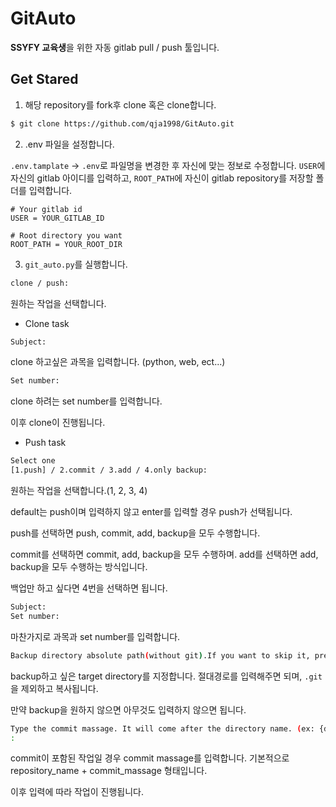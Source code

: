 # GitAuto

**SSYFY 교육생**을 위한 자동 gitlab pull / push 툴입니다.

## Get Stared

1. 해당 repository를 fork후 clone 혹은 clone합니다.
```bash
$ git clone https://github.com/qja1998/GitAuto.git
```


2. .env 파일을 설정합니다.

`.env.tamplate` -> `.env`로 파일명을 변경한 후 자신에 맞는 정보로 수정합니다.
`USER`에 자신의 gitlab 아이디를 입력하고, `ROOT_PATH`에 자신이 gitlab repository를 저장할 폴더를 입력합니다.
```
# Your gitlab id
USER = YOUR_GITLAB_ID

# Root directory you want
ROOT_PATH = YOUR_ROOT_DIR
```


3. `git_auto.py`를 실행합니다.

```bash
clone / push:
```
원하는 작업을 선택합니다.


- Clone task

```bash
Subject:
```
clone 하고싶은 과목을 입력합니다. (python, web, ect...)


```bash
Set number:
```
clone 하려는 set number를 입력합니다.


이후 clone이 진행됩니다.

- Push task

```bash
Select one
[1.push] / 2.commit / 3.add / 4.only backup: 
```

원하는 작업을 선택합니다.(1, 2, 3, 4)

default는 push이며 입력하지 않고 enter를 입력할 경우 push가 선택됩니다.

push를 선택하면 push, commit, add, backup을 모두 수행합니다.

commit를 선택하면 commit, add, backup을 모두 수행하며. add를 선택하면 add, backup을 모두 수행하는 방식입니다.

백업만 하고 싶다면 4번을 선택하면 됩니다.

```bash
Subject:
Set number:
```

마찬가지로 과목과 set number를 입력합니다.

```bash
Backup directory absolute path(without git).If you want to skip it, press Enter: 
```

backup하고 싶은 target directory를 지정합니다. 절대경로를 입력해주면 되며, `.git`을 제외하고 복사됩니다.

만약 backup을 원하지 않으면 아무것도 입력하지 않으면 됩니다.

```bash
Type the commit massage. It will come after the directory name. (ex: {dir_name} <your_commit_massage>)
:
```

commit이 포함된 작업일 경우 commit massage를 입력합니다. 기본적으로 repository_name + commit_massage 형태입니다.

이후 입력에 따라 작업이 진행됩니다.